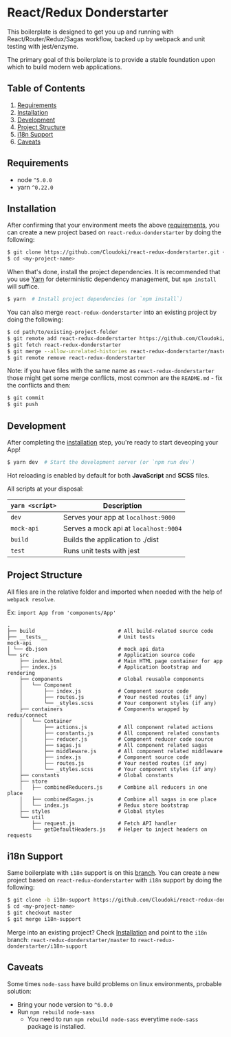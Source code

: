 # React/Redux Donderstarter

This boilerplate is designed to get you up and running with React/Router/Redux/Sagas workflow, backed up by webpack and unit testing with jest/enzyme.

The primary goal of this boilerplate is to provide a stable foundation upon which to build modern web applications.

## Table of Contents
1. [Requirements](#requirements)
1. [Installation](#instalation)
1. [Development](#development)
1. [Project Structure](#project-structure)
1. [i18n Support](#i18n-support)
1. [Caveats](#caveats)

## Requirements
* node `^5.0.0`
* yarn `^0.22.0`

## Installation

After confirming that your environment meets the above [requirements](#requirements), you can create a new project based on `react-redux-donderstarter` by doing the following:

```bash
$ git clone https://github.com/Cloudoki/react-redux-donderstarter.git <my-project-name>
$ cd <my-project-name>
```

When that's done, install the project dependencies. It is recommended that you use [Yarn](https://yarnpkg.com/) for deterministic dependency management, but `npm install` will suffice.

```bash
$ yarn  # Install project dependencies (or `npm install`)
```

You can also merge `react-redux-donderstarter` into an existing project by doing the following:

```bash
$ cd path/to/existing-project-folder
$ git remote add react-redux-donderstarter https://github.com/Cloudoki/react-redux-donderstarter.git
$ git fetch react-redux-donderstarter
$ git merge --allow-unrelated-histories react-redux-donderstarter/master # or whichever branch you want to merge
$ git remote remove react-redux-donderstarter
```

Note: if you have files with the same name as `react-redux-donderstarter` those might get some merge conflicts, most common are the `README.md` - fix the conflicts and then:

```bash
$ git commit
$ git push
```

## Development

After completing the [installation](#installation) step, you're ready to start deveoping your App!

```bash
$ yarn dev  # Start the development server (or `npm run dev`)
```

Hot reloading is enabled by default for both **JavaScript** and **SCSS** files.

All scripts at your disposal:

|`yarn <script>`    |Description|
|-------------------|-----------|
|`dev`            	|Serves your app at `localhost:9000`|
|`mock-api`			|Serves a mock api at `localhost:9004`|
|`build`            |Builds the application to ./dist|
|`test`             |Runs unit tests with jest|

## Project Structure

All files are in the relative folder and imported when needed with the help of `webpack resolve`.

Ex: `import App from 'components/App'`

```
.
├── build                           # All build-related source code
├── __tests__                       # Unit tests
mock-api
│ └── db.json                       # mock api data
└── src                             # Application source code
    ├── index.html                  # Main HTML page container for app
    ├── index.js                    # Application bootstrap and rendering
    ├── components                  # Global reusable components
    │   └── Component
    │       ├── index.js            # Component source code
    │       ├── routes.js           # Your nested routes (if any)
    │       └── _styles.scss        # Your component styles (if any)
    ├── containers                  # Components wrapped by redux/connect
    │   └── Container
    │       ├── actions.js          # All component related actions
    │       ├── constants.js        # All component related constants
    │       ├── reducer.js          # Component reducer code source
    │       ├── sagas.js            # All component related sagas
    │       ├── middleware.js       # All component related middleware
    │       ├── index.js            # Component source code
    │       ├── routes.js           # Your nested routes (if any)
    │       └── _styles.scss        # Your component styles (if any)
    ├── constants                   # Global constants
    ├── store
    │   ├── combinedReducers.js     # Combine all reducers in one place
    │   ├── combinedSagas.js        # Combine all sagas in one place
    │   └── index.js                # Redux store bootstrap
    ├── styles                      # Global styles
    └── util
        ├── request.js              # Fetch API handler
        └── getDefaultHeaders.js    # Helper to inject headers on requests
```

## i18n Support

Same boilerplate with `i18n` support is on this [branch](https://github.com/Cloudoki/react-redux-donderstarter/tree/i18n-support). You can create a new project based on `react-redux-donderstarter` with `i18n` support by doing the following:

```bash
$ git clone -b i18n-support https://github.com/Cloudoki/react-redux-donderstarter.git <my-project-name>
$ cd <my-project-name>
$ git checkout master
$ git merge i18n-support
```
Merge into an existing project? Check [Installation](#instalation) and point to the `i18n` branch: `react-redux-donderstarter/master` to `react-redux-donderstarter/i18n-support`

## Caveats

Some times `node-sass` have build problems on linux environments, probable solution:

- Bring your node version to `^6.0.0`
- Run `npm rebuild node-sass`
	- You need to run `npm rebuild node-sass` everytime `node-sass` package is installed.